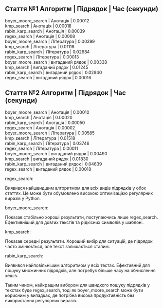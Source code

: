 Стаття №1
Алгоритм                       | Підрядок             | Час (секунди)  
----------------------------------------------------------------------
boyer_moore_search             | Анотація             | 0.00012        
kmp_search                     | Анотація             | 0.00018        
rabin_karp_search              | Анотація             | 0.00039        
regex_search                   | Анотація             | 0.00008        
boyer_moore_search             | Література           | 0.00399        
kmp_search                     | Література           | 0.01118        
rabin_karp_search              | Література           | 0.02684        
regex_search                   | Література           | 0.00013        
boyer_moore_search             | вигаданий рядок      | 0.00338        
kmp_search                     | вигаданий рядок      | 0.01245        
rabin_karp_search              | вигаданий рядок      | 0.02940        
regex_search                   | вигаданий рядок      | 0.00016        

Стаття №2
Алгоритм                       | Підрядок             | Час (секунди)  
----------------------------------------------------------------------
boyer_moore_search             | Анотація             | 0.00010        
kmp_search                     | Анотація             | 0.00020        
rabin_karp_search              | Анотація             | 0.00050        
regex_search                   | Анотація             | 0.00002        
boyer_moore_search             | Література           | 0.00585        
kmp_search                     | Література           | 0.01518        
rabin_karp_search              | Література           | 0.03746        
regex_search                   | Література           | 0.00011        
boyer_moore_search             | вигаданий рядок      | 0.00490        
kmp_search                     | вигаданий рядок      | 0.01830        
rabin_karp_search              | вигаданий рядок      | 0.04639        
regex_search                   | вигаданий рядок      | 0.00018  

regex_search:

Виявився найшвидшим алгоритмом для всіх видів підрядків у обох статтях.
Це може бути обумовлено високою оптимізацією регулярних виразів у Python.


boyer_moore_search:

Показав стабільно хороші результати, поступаючись лише regex_search.
Ефективніший для довгих текстів та рідкісних символів у шаблоні.


kmp_search:

Показав середні результати.
Хороший вибір для ситуацій, де підрядок часто змінюється, але текст залишається сталим.


rabin_karp_search:

Виявився найповільнішим алгоритмом у всіх тестах.
Ефективний для пошуку множинних підрядків, але потребує більше часу на обчислення хешів.


Таким чином, найкращим вибором для швидкого пошуку підрядків у текстах буде regex_search, тоді як boyer_moore_search може бути корисним у випадках, де потрібна висока продуктивність без використання регулярних виразів.